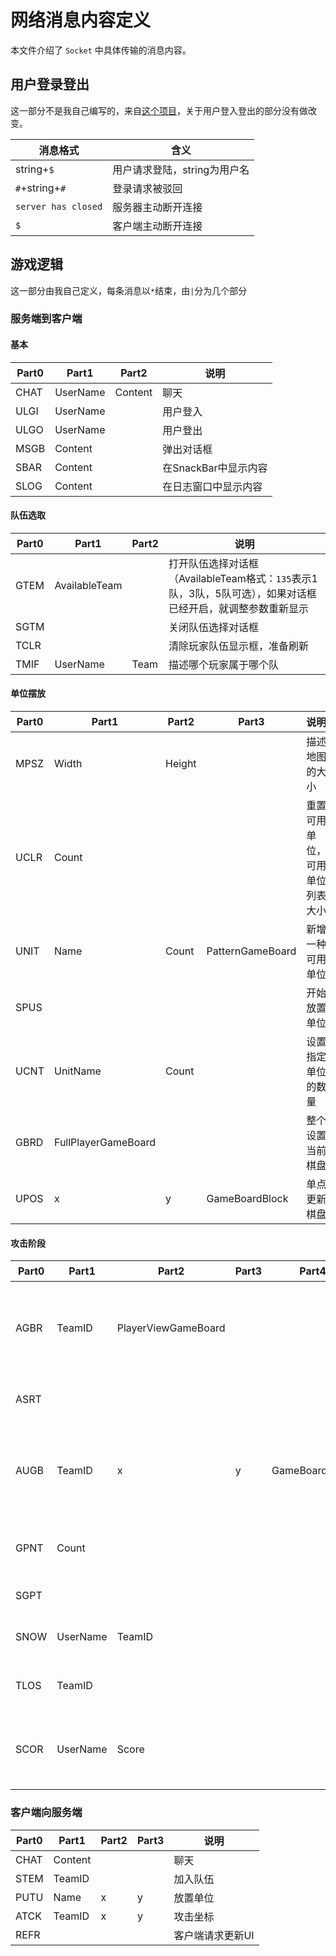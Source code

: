 # 网络消息内容定义

本文件介绍了 `Socket` 中具体传输的消息内容。

## 用户登录登出

这一部分不是我自己编写的，来自[这个项目](https://github.com/yinyoupoet/chatRoomTest)，关于用户登入登出的部分没有做改变。

| 消息格式 | 含义 |
|---------|------|
| string+`$`|用户请求登陆，string为用户名|
| `#`+string+`#`|登录请求被驳回|
| `server has closed`|服务器主动断开连接|
| `$`|客户端主动断开连接|

## 游戏逻辑

这一部分由我自己定义，每条消息以`*`结束，由`|`分为几个部分

### 服务端到客户端

#### 基本

|Part0|Part1|Part2|说明|
|-|-|-|-|
|CHAT|UserName|Content|聊天
|ULGI|UserName||用户登入
|ULGO|UserName||用户登出
|MSGB|Content||弹出对话框
|SBAR|Content||在SnackBar中显示内容
|SLOG|Content||在日志窗口中显示内容

#### 队伍选取

|Part0|Part1|Part2|说明|
|-|-|-|-|
|GTEM|AvailableTeam||打开队伍选择对话框（AvailableTeam格式：`135`表示1队，3队，5队可选），如果对话框已经开启，就调整参数重新显示
|SGTM|||关闭队伍选择对话框
|TCLR|||清除玩家队伍显示框，准备刷新
|TMIF|UserName|Team|描述哪个玩家属于哪个队

#### 单位摆放

|Part0|Part1|Part2|Part3|说明|
|-|-|-|-|-|
|MPSZ|Width|Height||描述地图的大小
|UCLR|Count|||重置可用单位，可用单位列表大小
|UNIT|Name|Count|PatternGameBoard|新增一种可用单位
|SPUS||||开始放置单位
|UCNT|UnitName|Count||设置指定单位的数量
|GBRD|FullPlayerGameBoard|||整个设置当前棋盘
|UPOS|x|y|GameBoardBlock|单点更新棋盘

#### 攻击阶段

|Part0|Part1|Part2|Part3|Part4|说明|
|-|-|-|-|-|-|
|AGBR|TeamID|PlayerViewGameBoard|||整个设置某个队伍的棋盘
|ASRT|||||开始攻击阶段
|AUGB|TeamID|x|y|GameBoardBlock|单点更新某个队伍的棋盘
|GPNT|Count||||允许开火Count次
|SGPT|||||停止开火
|SNOW|UserName|TeamID|||现在轮到谁走
|TLOS|TeamID||||某个队伍输了
|SCOR|UserName|Score|||修改某个玩家的分数

### 客户端向服务端

|Part0|Part1|Part2|Part3|说明|
|-|-|-|-|-|
|CHAT|Content|||聊天
|STEM|TeamID|||加入队伍
|PUTU|Name|x|y|放置单位
|ATCK|TeamID|x|y|攻击坐标
|REFR||||客户端请求更新UI